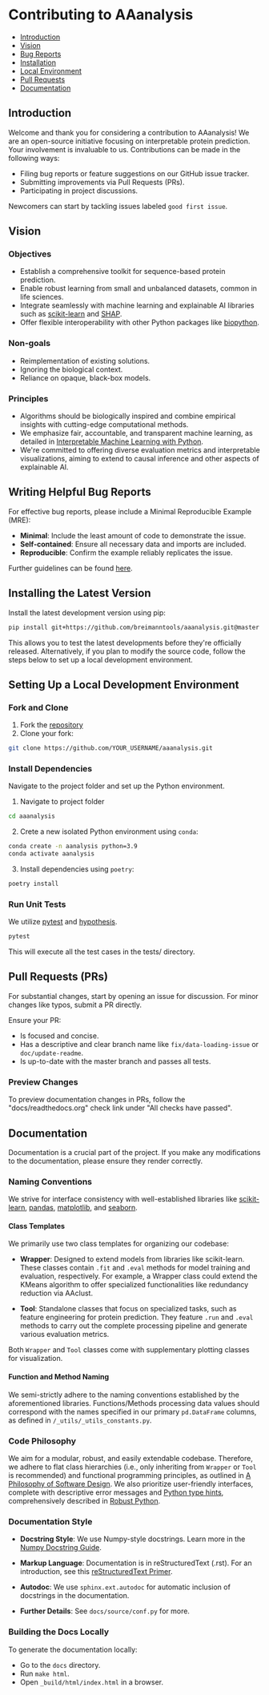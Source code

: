 # Contributing to AAanalysis

- [Introduction](#introduction)
- [Vision](#vision)
- [Bug Reports](#writing-helpful-bug-reports)
- [Installation](#installing-the-latest-version)
- [Local Environment](#setting-up-a-local-development-environment)
- [Pull Requests](#pull-requests-prs)
- [Documentation](#documentation)

## Introduction

Welcome and thank you for considering a contribution to AAanalysis! We are an open-source initiative focusing on
interpretable protein prediction. Your involvement is invaluable to us. Contributions can be made in the following ways:

- Filing bug reports or feature suggestions on our GitHub issue tracker.
- Submitting improvements via Pull Requests (PRs).
- Participating in project discussions.

Newcomers can start by tackling issues labeled `good first issue`.

## Vision

### Objectives

- Establish a comprehensive toolkit for sequence-based protein prediction.
- Enable robust learning from small and unbalanced datasets, common in life sciences.
- Integrate seamlessly with machine learning and explainable AI libraries such as
[scikit-learn](https://scikit-learn.org/stable/) and [SHAP](https://shap.readthedocs.io/en/latest/index.html).
- Offer flexible interoperability with other Python packages like [biopython](https://biopython.org/).

### Non-goals

- Reimplementation of existing solutions.
- Ignoring the biological context.
- Reliance on opaque, black-box models.

### Principles

- Algorithms should be biologically inspired and combine empirical insights with cutting-edge computational methods.
- We emphasize fair, accountable, and transparent machine learning, as detailed in 
[Interpretable Machine Learning with Python](https://www.packtpub.com/product/interpretable-machine-learning-with-python/9781800203907).
- We're committed to offering diverse evaluation metrics and interpretable visualizations, aiming to extend to 
causal inference and other aspects of explainable AI.

## Writing Helpful Bug Reports

For effective bug reports, please include a Minimal Reproducible Example (MRE):

- **Minimal**: Include the least amount of code to demonstrate the issue.
- **Self-contained**: Ensure all necessary data and imports are included.
- **Reproducible**: Confirm the example reliably replicates the issue.

Further guidelines can be found [here](https://matthewrocklin.com/minimal-bug-reports).

## Installing the Latest Version

Install the latest development version using pip:

```bash
pip install git+https://github.com/breimanntools/aaanalysis.git@master
```

This allows you to test the latest developments before they're officially released.
Alternatively, if you plan to modify the source code, follow the steps below 
to set up a local development environment.

## Setting Up a Local Development Environment

### Fork and Clone

1. Fork the [repository](https://github.com/breimanntools/aaanalysis)
2. Clone your fork:  
```bash
git clone https://github.com/YOUR_USERNAME/aaanalysis.git
```

### Install Dependencies

Navigate to the project folder and set up the Python environment.

1. Navigate to project folder
```bash
cd aaanalysis
```
2. Crete a new isolated Python environment using `conda`:
```bash
conda create -n aanalysis python=3.9
conda activate aanalysis
```
3. Install dependencies using  `poetry`:
```bash
poetry install
```

### Run Unit Tests

We utilize [pytest](https://docs.pytest.org/en/7.4.x/) and [hypothesis](https://hypothesis.readthedocs.io/en/latest/).

```bash
pytest
```

This will execute all the test cases in the tests/ directory.

## Pull Requests (PRs)

For substantial changes, start by opening an issue for discussion. For minor changes like typos, submit a PR directly.

Ensure your PR:

- Is focused and concise.
- Has a descriptive and clear branch name like `fix/data-loading-issue` or `doc/update-readme`.
- Is up-to-date with the master branch and passes all tests.

### Preview Changes

To preview documentation changes in PRs, follow the "docs/readthedocs.org" check link under "All checks have passed".

## Documentation

Documentation is a crucial part of the project. If you make any modifications to the documentation,
please ensure they render correctly.

### Naming Conventions

We strive for interface consistency with well-established libraries like 
[scikit-learn](https://scikit-learn.org/stable/),
[pandas](https://pandas.pydata.org/),
[matplotlib](https://matplotlib.org/),
and [seaborn](https://seaborn.pydata.org/).

#### Class Templates

We primarily use two class templates for organizing our codebase:

- **Wrapper**: Designed to extend models from libraries like scikit-learn. These classes contain `.fit` and `.eval` methods 
for model training and evaluation, respectively. For example, a Wrapper class could extend the KMeans algorithm to offer 
specialized functionalities like redundancy reduction via AAclust.

- **Tool**: Standalone classes that focus on specialized tasks, such as feature engineering for protein prediction. 
They feature `.run` and `.eval` methods to carry out the complete processing pipeline and generate various evaluation metrics.

Both `Wrapper` and `Tool` classes come with supplementary plotting classes for visualization.

#### Function and Method Naming

We semi-strictly adhere to the naming conventions established by the aforementioned libraries. 
Functions/Methods processing data values should correspond with the names specified in our primary `pd.DataFrame` 
columns, as defined in `/_utils/_utils_constants.py`.


### Code Philosophy

We aim for a modular, robust, and easily extendable codebase. Therefore, we adhere to flat class 
hierarchies (i.e., only inheriting from `Wrapper` or `Tool` is recommended) and functional programming principles, 
as outlined in [A Philosophy of Software Design](https://dl.acm.org/doi/10.5555/3288797). We also prioritize 
user-friendly interfaces, complete with descriptive error messages and [Python type hints](https://docs.python.org/3/library/typing.html), 
comprehensively described in [Robust Python](https://www.oreilly.com/library/view/robust-python/9781098100650/).


### Documentation Style

- **Docstring Style**: We use Numpy-style docstrings. Learn more in the
[Numpy Docstring Guide](https://numpydoc.readthedocs.io/en/latest/format.html).
  
- **Markup Language**: Documentation is in reStructuredText (.rst). For an introduction, 
see this [reStructuredText Primer](https://www.sphinx-doc.org/en/master/usage/restructuredtext/basics.html).

- **Autodoc**: We use `sphinx.ext.autodoc` for automatic inclusion of docstrings in the documentation.

- **Further Details**: See `docs/source/conf.py` for more.


### Building the Docs Locally

To generate the documentation locally:

- Go to the `docs` directory.
- Run `make html`.
- Open `_build/html/index.html` in a browser.
